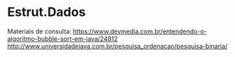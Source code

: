 # Estrut.Dados
Materiais de consulta:
https://www.devmedia.com.br/entendendo-o-algoritmo-bubble-sort-em-java/24812
http://www.universidadejava.com.br/pesquisa_ordenacao/pesquisa-binaria/
